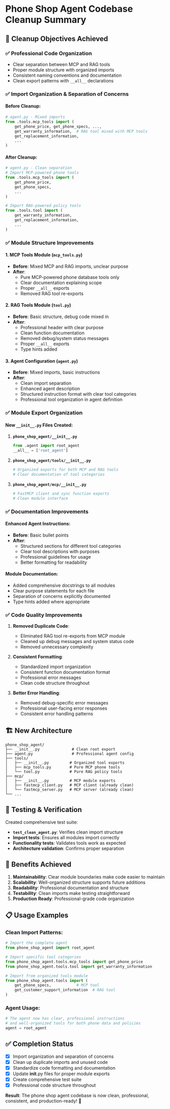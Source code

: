 # Phone Shop Agent Codebase Cleanup Summary

## 🎯 Cleanup Objectives Achieved

### ✅ **Professional Code Organization**
- Clear separation between MCP and RAG tools
- Proper module structure with organized imports
- Consistent naming conventions and documentation
- Clean export patterns with `__all__` declarations

### ✅ **Import Organization & Separation of Concerns**

#### Before Cleanup:
```python
# agent.py - Mixed imports
from .tools.mcp_tools import (
    get_phone_price, get_phone_specs, ...,
    get_warranty_information,  # RAG tool mixed with MCP tools
    get_replacement_information,
    ...
)
```

#### After Cleanup:
```python
# agent.py - Clean separation
# Import MCP-powered phone tools
from .tools.mcp_tools import (
    get_phone_price,
    get_phone_specs,
    ...
)

# Import RAG-powered policy tools  
from .tools.tool import (
    get_warranty_information,
    get_replacement_information,
    ...
)
```

### ✅ **Module Structure Improvements**

#### 1. **MCP Tools Module (`mcp_tools.py`)**
- **Before**: Mixed MCP and RAG imports, unclear purpose
- **After**: 
  - Pure MCP-powered phone database tools only
  - Clear documentation explaining scope
  - Proper `__all__` exports
  - Removed RAG tool re-exports

#### 2. **RAG Tools Module (`tool.py`)**
- **Before**: Basic structure, debug code mixed in
- **After**:
  - Professional header with clear purpose
  - Clean function documentation
  - Removed debug/system status messages
  - Proper `__all__` exports
  - Type hints added

#### 3. **Agent Configuration (`agent.py`)**
- **Before**: Mixed imports, basic instructions
- **After**:
  - Clean import separation
  - Enhanced agent description
  - Structured instruction format with clear tool categories
  - Professional tool organization in agent definition

### ✅ **Module Export Organization**

#### New `__init__.py` Files Created:

1. **`phone_shop_agent/__init__.py`**
   ```python
   from .agent import root_agent
   __all__ = ['root_agent']
   ```

2. **`phone_shop_agent/tools/__init__.py`**
   ```python
   # Organized exports for both MCP and RAG tools
   # Clear documentation of tool categories
   ```

3. **`phone_shop_agent/mcp/__init__.py`**
   ```python
   # FastMCP client and sync function exports
   # Clean module interface
   ```

### ✅ **Documentation Improvements**

#### Enhanced Agent Instructions:
- **Before**: Basic bullet points
- **After**: 
  - Structured sections for different tool categories
  - Clear tool descriptions with purposes
  - Professional guidelines for usage
  - Better formatting for readability

#### Module Documentation:
- Added comprehensive docstrings to all modules
- Clear purpose statements for each file
- Separation of concerns explicitly documented
- Type hints added where appropriate

### ✅ **Code Quality Improvements**

1. **Removed Duplicate Code**:
   - Eliminated RAG tool re-exports from MCP module
   - Cleaned up debug messages and system status code
   - Removed unnecessary complexity

2. **Consistent Formatting**:
   - Standardized import organization
   - Consistent function documentation format
   - Professional error messages
   - Clean code structure throughout

3. **Better Error Handling**:
   - Removed debug-specific error messages
   - Professional user-facing error responses
   - Consistent error handling patterns

## 🏗️ **New Architecture**

```
phone_shop_agent/
├── __init__.py              # Clean root export
├── agent.py                 # Professional agent config
├── tools/
│   ├── __init__.py         # Organized tool exports
│   ├── mcp_tools.py        # Pure MCP phone tools
│   └── tool.py             # Pure RAG policy tools
├── mcp/
│   ├── __init__.py         # MCP module exports
│   ├── fastmcp_client.py   # MCP client (already clean)
│   └── fastmcp_server.py   # MCP server (already clean)
└── ...
```

## 🧪 **Testing & Verification**

Created comprehensive test suite:
- **`test_clean_agent.py`**: Verifies clean import structure
- **Import tests**: Ensures all modules import correctly
- **Functionality tests**: Validates tools work as expected
- **Architecture validation**: Confirms proper separation

## 🎉 **Benefits Achieved**

1. **Maintainability**: Clear module boundaries make code easier to maintain
2. **Scalability**: Well-organized structure supports future additions
3. **Readability**: Professional documentation and structure
4. **Testability**: Clean imports make testing straightforward
5. **Production Ready**: Professional-grade code organization

## 📋 **Usage Examples**

### Clean Import Patterns:
```python
# Import the complete agent
from phone_shop_agent import root_agent

# Import specific tool categories
from phone_shop_agent.tools.mcp_tools import get_phone_price
from phone_shop_agent.tools.tool import get_warranty_information

# Import from organized tools module
from phone_shop_agent.tools import (
    get_phone_specs,           # MCP tool
    get_customer_support_information  # RAG tool
)
```

### Agent Usage:
```python
# The agent now has clear, professional instructions
# and well-organized tools for both phone data and policies
agent = root_agent
```

## ✅ **Completion Status**

- [x] Import organization and separation of concerns
- [x] Clean up duplicate imports and unused code  
- [x] Standardize code formatting and documentation
- [x] Update __init__.py files for proper module exports
- [x] Create comprehensive test suite
- [x] Professional code structure throughout

**Result**: The phone shop agent codebase is now clean, professional, consistent, and production-ready! 🚀

